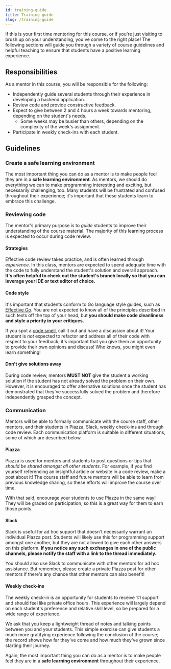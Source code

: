 ```yaml
---
id: training-guide
title: Training guide
slug: /training-guide
---
```


If this is your first time mentoring for this course, or if you're just visiting
to brush up on your understanding, you've come to the right place! The following
sections will guide you through a variety of course guidelines and helpful
teaching to ensure that students have a positive learning experience.

## Responsibilities

As a mentor in this course, you will be responsible for the following:

* Independently guide several students through their experience in developing a backend application.
* Review code and provide constructive feedback.
* Expect to give between 2 and 4 hours a week towards mentoring, depending on the student's needs.
  * Some weeks may be busier than others, depending on the complexity of the week's assignment.
* Participate in weekly check-ins with each student.

## Guidelines

### Create a safe learning environment

The most important thing you can do as a mentor is to make people feel they are in a **safe
learning environment**. As mentors, we should do everything we can to make programming
interesting and exciting, but necessarily challenging, too. Many students will be frustrated
and confused throughout their experience; it's important that these students learn to embrace
this challenge.

### Reviewing code

The mentor's primary purpose is to _guide_ students to improve their understanding
of the course material. The majority of this learning process is expected to occur
during code review.

#### Strategies

Effective code review takes practice, and is often learned through _experience_. In this
class, mentors are expected to spend adequate time with the code to fully understand the
student's solution and overall approach. **It's often helpful to check out the student's
branch locally so that you can leverage your IDE or text editor of choice.**

#### Code style

It's important that students conform to Go language style guides, such as [Effective Go][1].
You are not expected to know all of the principles described in such texts off the top of
your head, but **you should make code cleanliness and style a priority in your critiques.**

If you spot a [code smell][2], call it out and have a discussion about it! Your student is
_not_ expected to refactor and address all of their code with respect to your feedback;
it's important that you give them an opportunity to provide their own opinions and discuss!
Who knows, you might even learn something!

  [1]: https://golang.org/doc/effective_go
  [2]: https://martinfowler.com/bliki/CodeSmell.html#:~:text=A%20code%20smell%20is%20a,me%20with%20my%20Refactoring%20book.

#### Don't give solutions away

During code review, mentors **MUST NOT** give the student a working solution if the
student has not already solved the problem on their own. However, it is encouraged to
offer alternative solutions once the student has demonstrated that they've successfully
solved the problem and therefore independently grasped the concept.

### Communication

Mentors will be able to formally communicate with the course staff, other mentors, and their
students in Piazza, Slack, weekly check-ins and through code review. Each communication platform
is suitable in different situations, some of which are described below.

#### Piazza

Piazza is used for mentors and students to post questions or tips that *should be shared
amongst all other students*. For example, if you find yourself referencing an insightful
article or website in a code review, make a post about it! The course staff and future mentors
will be able to learn from previous knowledge sharing, so these efforts will improve the
course over time.

With that said, encourage your students to use Piazza in the same way! They will be graded
on participation, so this is a great way for them to earn those points.

#### Slack

Slack is useful for ad hoc support that doesn't necessarily warrant an individual Piazza post.
Students will likely use this for programming support amongst one another, but they are not
allowed to give each other answers on this platform. **If you notice any such exchanges in
one of the public channels, please notify the staff with a link to the thread immediately.**

You should also use Slack to communicate with other mentors for ad hoc assistance. But remember,
please create a private Piazza post for other mentors if there's any chance that other mentors
can also benefit!

#### Weekly check-ins

The weekly check-in is an opportunity for students to receive 1:1 support and should feel
like private office hours. This experience will largely depend on each student's preference
and relative skill level, so be prepared for a wide range of experience.

We ask that you keep a lightweight thread of notes and talking points between you and your
students. This simple exercise can give students a much more gratifying experience following
the conclusion of the course; the record shows how far they've come and how much they've grown
since starting their journey.

Again, the most important thing you can do as a mentor is to make people feel they are in a
**safe learning environment** throughout their experience.
